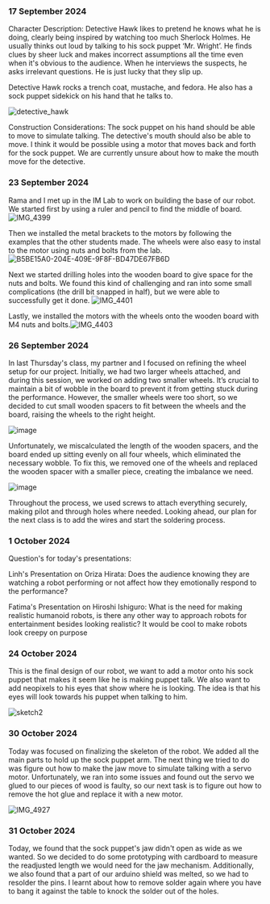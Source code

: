 ### 17 September 2024

Character Description:
Detective Hawk likes to pretend he knows what he is doing, clearly being inspired by watching too much Sherlock Holmes. He usually thinks out loud by talking to his sock puppet ‘Mr. Wright’. He finds clues by sheer luck and makes incorrect assumptions all the time even when it's obvious to the audience. When he interviews the suspects, he asks irrelevant questions. He is just lucky that they slip up.

Detective Hawk rocks a trench coat, mustache, and fedora. He also has a sock puppet sidekick on his hand that he talks to.

![detective_hawk](https://github.com/user-attachments/assets/ab8920c7-f0b4-4344-a60e-056e1bbcd83c)

Construction Considerations:
The sock puppet on his hand should be able to move to simulate talking. The detective's mouth should also be able to move. I think it would be possible using a motor that moves back and forth for the sock puppet. We are currently unsure about how to make the mouth move for the detective.

### 23 September 2024

Rama and I met up in the IM Lab to work on building the base of our robot. We started first by using a ruler and pencil to find the middle of board. ![IMG_4399](https://github.com/user-attachments/assets/8ec5b4ab-6df1-49ff-89f5-e132e0c16d1b)

Then we installed the metal brackets to the motors by following the examples that the other students made. The wheels were also easy to instal to the motor using nuts and bolts from the lab.
![B5BE15A0-204E-409E-9F8F-BD47DE67FB6D](https://github.com/user-attachments/assets/70db8943-af7e-499c-96f9-4f495d43b24b)

Next we started drilling holes into the wooden board to give space for the nuts and bolts. We found this kind of challenging and ran into some small complications (the drill bit snapped in half), but we were able to successfully get it done.
![IMG_4401](https://github.com/user-attachments/assets/39e64f4c-785c-48ee-a3bf-3d8b4b6236c8)

Lastly, we installed the motors with the wheels onto the wooden board with M4 nuts and bolts.![IMG_4403](https://github.com/user-attachments/assets/f9d5e252-15f3-4112-b50e-fe5b5c665feb)

### 26 September 2024

In last Thursday's class, my partner and I focused on refining the wheel setup for our project. Initially, we had two larger wheels attached, and during this session, we worked on adding two smaller wheels. It’s crucial to maintain a bit of wobble in the board to prevent it from getting stuck during the performance. However, the smaller wheels were too short, so we decided to cut small wooden spacers to fit between the wheels and the board, raising the wheels to the right height.

![image](https://github.com/user-attachments/assets/804d6fe7-97d4-4624-8ca7-cb897934d594)

Unfortunately, we miscalculated the length of the wooden spacers, and the board ended up sitting evenly on all four wheels, which eliminated the necessary wobble. To fix this, we removed one of the wheels and replaced the wooden spacer with a smaller piece, creating the imbalance we need.

![image](https://github.com/user-attachments/assets/0e8b38c3-d36e-4716-a315-d7a5e7867e17)

Throughout the process, we used screws to attach everything securely, making pilot and through holes where needed. Looking ahead, our plan for the next class is to add the wires and start the soldering process.

### 1 October 2024
Question's for today's presentations:

Linh's Presentation on Oriza Hirata:
Does the audience knowing they are watching a robot performing or not affect how they emotionally respond to the performance?

Fatima's Presentation on Hiroshi Ishiguro:
What is the need for making realistic humanoid robots, is there any other way to approach robots for entertainment besides looking realistic? It would be cool to make robots look creepy on purpose

### 24 October 2024

This is the final design of our robot, we want to add a motor onto his sock puppet that makes it seem like he is making puppet talk. We also want to add neopixels to his eyes that show where he is looking. The idea is that his eyes will look towards his puppet when talking to him.

![sketch2](https://github.com/user-attachments/assets/7cd6ce0d-0bad-486e-be9b-b49ad70d1331)

### 30 October 2024

Today was focused on finalizing the skeleton of the robot. We added all the main parts to hold up the sock puppet arm. The next thing we tried to do was figure out how to make the jaw move to simulate talking with a servo motor. Unfortunately, we ran into some issues and found out the servo we glued to our pieces of wood is faulty, so our next task is to figure out how to remove the hot glue and replace it with a new motor.

![IMG_4927](https://github.com/user-attachments/assets/50619cd7-f3a1-49f0-854e-4c38a5106924)

### 31 October 2024

Today, we found that the sock puppet's jaw didn't open as wide as we wanted. So we decided to do some prototyping with cardboard to measure the readjusted length we would need for the jaw mechanism. Additionally, we also found that a part of our arduino shield was melted, so we had to resolder the pins. I learnt about how to remove solder again where you have to bang it against the table to knock the solder out of the holes.
